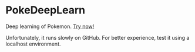 # PokeDeepLearn

Deep learning of Pokemon. <a href="https://ericcatgithub.github.io/PokeDeepLearn/">Try now!</a>

Unfortunately, it runs slowly on GitHub. For better experience, test it using a localhost environment.
